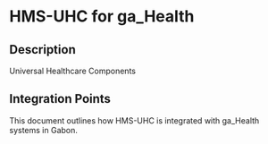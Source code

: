 # HMS-UHC for ga_Health

## Description

Universal Healthcare Components

## Integration Points

This document outlines how HMS-UHC is integrated with ga_Health systems in Gabon.

